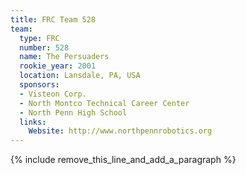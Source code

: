 ```yaml
---
title: FRC Team 528
team:
  type: FRC
  number: 528
  name: The Persuaders
  rookie_year: 2001
  location: Lansdale, PA, USA
  sponsors:
  - Visteon Corp.
  - North Montco Technical Career Center
  - North Penn High School
  links:
    Website: http://www.northpennrobotics.org
---
```


{% include remove_this_line_and_add_a_paragraph %}